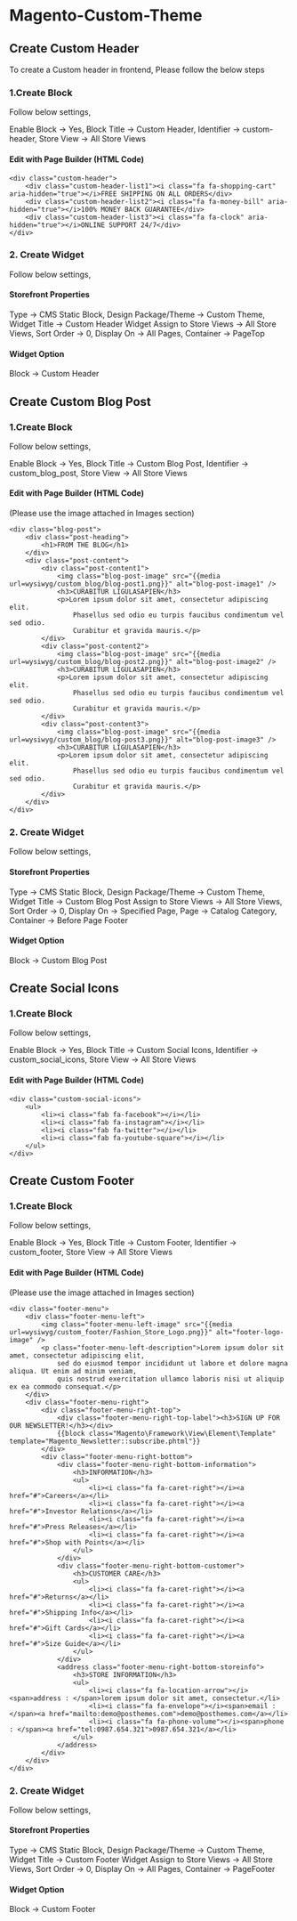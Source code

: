 # Magento-Custom-Theme

## Create Custom Header

To create a Custom header in frontend, Please follow the below steps

### 1.Create Block

Follow below settings,

Enable Block -> Yes,
Block Title -> Custom Header,
Identifier -> custom-header,
Store View -> All Store Views

#### Edit with Page Builder (HTML Code)

```
<div class="custom-header">
    <div class="custom-header-list1"><i class="fa fa-shopping-cart" aria-hidden="true"></i>FREE SHIPPING ON ALL ORDERS</div>
    <div class="custom-header-list2"><i class="fa fa-money-bill" aria-hidden="true"></i>100% MONEY BACK GUARANTEE</div>
    <div class="custom-header-list3"><i class="fa fa-clock" aria-hidden="true"></i>ONLINE SUPPORT 24/7</div>
</div>
```

### 2. Create Widget

Follow below settings,

#### Storefront Properties

Type -> CMS Static Block,
Design Package/Theme -> Custom Theme,
Widget Title -> Custom Header Widget
Assign to Store Views -> All Store Views,
Sort Order -> 0,
Display On -> All Pages,
Container -> PageTop

#### Widget Option

Block -> Custom Header

## Create Custom Blog Post

### 1.Create Block

Follow below settings,

Enable Block -> Yes,
Block Title -> Custom Blog Post,
Identifier -> custom_blog_post,
Store View -> All Store Views

#### Edit with Page Builder (HTML Code)

(Please use the image attached in Images section)

```
<div class="blog-post">
    <div class="post-heading">
        <h1>FROM THE BLOG</h1>
    </div>
    <div class="post-content">
        <div class="post-content1">
            <img class="blog-post-image" src="{{media url=wysiwyg/custom_blog/blog-post1.png}}" alt="blog-post-image1" />
            <h3>CURABITUR LIGULASAPIEN</h3>
            <p>Lorem ipsum dolor sit amet, consectetur adipiscing elit. 
                Phasellus sed odio eu turpis faucibus condimentum vel sed odio. 
                Curabitur et gravida mauris.</p>
        </div>
        <div class="post-content2">
            <img class="blog-post-image" src="{{media url=wysiwyg/custom_blog/blog-post2.png}}" alt="blog-post-image2" />
            <h3>CURABITUR LIGULASAPIEN</h3>
            <p>Lorem ipsum dolor sit amet, consectetur adipiscing elit.
                Phasellus sed odio eu turpis faucibus condimentum vel sed odio.
                Curabitur et gravida mauris.</p>
        </div>
        <div class="post-content3">
            <img class="blog-post-image" src="{{media url=wysiwyg/custom_blog/blog-post3.png}}" alt="blog-post-image3" />
            <h3>CURABITUR LIGULASAPIEN</h3>
            <p>Lorem ipsum dolor sit amet, consectetur adipiscing elit.
                Phasellus sed odio eu turpis faucibus condimentum vel sed odio.
                Curabitur et gravida mauris.</p>
        </div>
    </div>
</div>
```

### 2. Create Widget

Follow below settings,

#### Storefront Properties

Type -> CMS Static Block,
Design Package/Theme -> Custom Theme,
Widget Title -> Custom Blog Post
Assign to Store Views -> All Store Views,
Sort Order -> 0,
Display On -> Specified Page,
Page -> Catalog Category,
Container -> Before Page Footer

#### Widget Option

Block -> Custom Blog Post

## Create Social Icons

### 1.Create Block

Follow below settings,

Enable Block -> Yes,
Block Title -> Custom Social Icons,
Identifier -> custom_social_icons,
Store View -> All Store Views

#### Edit with Page Builder (HTML Code)

```
<div class="custom-social-icons">
    <ul>
        <li><i class="fab fa-facebook"></i></li>
        <li><i class="fab fa-instagram"></i></li>
        <li><i class="fab fa-twitter"></i></li>
        <li><i class="fab fa-youtube-square"></i></li>
    </ul>
</div>
```


## Create Custom Footer

### 1.Create Block

Follow below settings,

Enable Block -> Yes,
Block Title -> Custom Footer,
Identifier -> custom_footer,
Store View -> All Store Views

#### Edit with Page Builder (HTML Code)
(Please use the image attached in Images section)

```
<div class="footer-menu">
    <div class="footer-menu-left">
        <img class="footer-menu-left-image" src="{{media url=wysiwyg/custom_footer/Fashion_Store_Logo.png}}" alt="footer-logo-image" />
        <p class="footer-menu-left-description">Lorem ipsum dolor sit amet, consectetur adipiscing elit,
            sed do eiusmod tempor incididunt ut labore et dolore magna aliqua. Ut enim ad minim veniam,
            quis nostrud exercitation ullamco laboris nisi ut aliquip ex ea commodo consequat.</p>
    </div>
    <div class="footer-menu-right">
        <div class="footer-menu-right-top">
            <div class="footer-menu-right-top-label"><h3>SIGN UP FOR OUR NEWSLETTER!</h3></div>
            {{block class="Magento\Framework\View\Element\Template" template="Magento_Newsletter::subscribe.phtml"}}
        </div>
        <div class="footer-menu-right-bottom">
            <div class="footer-menu-right-bottom-information">
                <h3>INFORMATION</h3>
                <ul>
                    <li><i class="fa fa-caret-right"></i><a href="#">Careers</a></li>
                    <li><i class="fa fa-caret-right"></i><a href="#">Investor Relations</a></li>
                    <li><i class="fa fa-caret-right"></i><a href="#">Press Releases</a></li>
                    <li><i class="fa fa-caret-right"></i><a href="#">Shop with Points</a></li>
                </ul>
            </div>
            <div class="footer-menu-right-bottom-customer">
                <h3>CUSTOMER CARE</h3>
                <ul>
                    <li><i class="fa fa-caret-right"></i><a href="#">Returns</a></li>
                    <li><i class="fa fa-caret-right"></i><a href="#">Shipping Info</a></li>
                    <li><i class="fa fa-caret-right"></i><a href="#">Gift Cards</a></li>
                    <li><i class="fa fa-caret-right"></i><a href="#">Size Guide</a></li>
                </ul>
            </div>
            <address class="footer-menu-right-bottom-storeinfo">
                <h3>STORE INFORMATION</h3>
                <ul>
                    <li><i class="fa fa-location-arrow"></i><span>address : </span>lorem ipsum dolor sit amet, consectetur.</li>
                    <li><i class="fa fa-envelope"></i><span>email : </span><a href="mailto:demo@posthemes.com">demo@posthemes.com</a></li>
                    <li><i class="fa fa-phone-volume"></i><span>phone : </span><a href="tel:0987.654.321">0987.654.321</a></li>
                </ul>
            </address>
        </div>
    </div>
</div>
```

### 2. Create Widget

Follow below settings,

#### Storefront Properties

Type -> CMS Static Block,
Design Package/Theme -> Custom Theme,
Widget Title -> Custom Footer Widget
Assign to Store Views -> All Store Views,
Sort Order -> 0,
Display On -> All Pages,
Container -> PageFooter

#### Widget Option

Block -> Custom Footer






